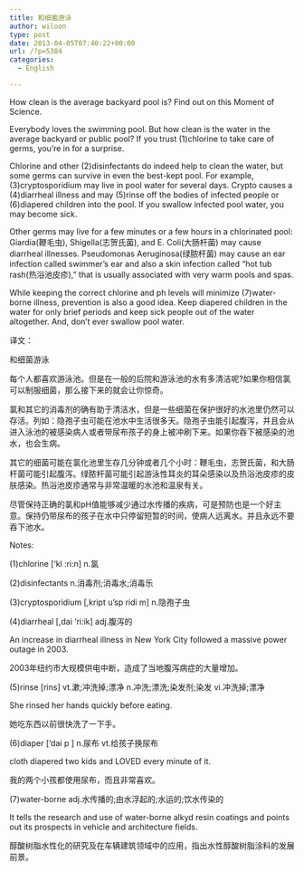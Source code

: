 ```yaml
---
title: 和细菌游泳
author: wiloon
type: post
date: 2013-04-05T07:40:22+00:00
url: /?p=5384
categories:
  - English

---
```

How clean is the average backyard pool is? Find out on this Moment of Science.

Everybody loves the swimming pool. But how clean is the water in the average backyard or public pool? If you trust (1)chlorine to take care of germs, you’re in for a surprise.

Chlorine and other (2)disinfectants do indeed help to clean the water, but some germs can survive in even the best-kept pool. For example, (3)cryptosporidium may live in pool water for several days. Crypto causes a (4)diarrheal illness and may (5)rinse off the bodies of infected people or (6)diapered children into the pool. If you swallow infected pool water, you may become sick.

Other germs may live for a few minutes or a few hours in a chlorinated pool: Giardia(鞭毛虫), Shigella(志贺氏菌), and E. Coli(大肠杆菌) may cause diarrheal illnesses. Pseudomonas Aeruginosa(绿脓杆菌) may cause an ear infection called swimmer’s ear and also a skin infection called “hot tub rash(热浴池皮疹),” that is usually associated with very warm pools and spas.

While keeping the correct chlorine and ph levels will minimize (7)water-borne illness, prevention is also a good idea. Keep diapered children in the water for only brief periods and keep sick people out of the water altogether. And, don’t ever swallow pool water.

译文：

和细菌游泳

每个人都喜欢游泳池。但是在一般的后院和游泳池的水有多清洁呢?如果你相信氯可以制服细菌，那么接下来的就会让你惊奇。

氯和其它的消毒剂的确有助于清洁水，但是一些细菌在保护很好的水池里仍然可以存活。列如：隐孢子虫可能在池水中生活很多天。隐孢子虫能引起腹泻，并且会从进入泳池的被感染病人或者带尿布孩子的身上被冲刷下来。如果你吞下被感染的池水，也会生病。

其它的细菌可能在氯化池里生存几分钟或者几个小时：鞭毛虫，志贺氏菌，和大肠杆菌可能引起腹泻。绿脓杆菌可能引起游泳性耳炎的耳朵感染以及热浴池皮疹的皮肤感染。热浴池皮疹通常与非常温暖的水池和温泉有关。

尽管保持正确的氯和pH值能够减少通过水传播的疾病，可是预防也是一个好主意。保持仍带尿布的孩子在水中只停留短暂的时间，使病人远离水。并且永远不要吞下池水。

Notes:

(1)chlorine [&#8216;kl :ri:n] n.氯

(2)disinfectants n.消毒剂;消毒水;消毒乐

(3)cryptosporidium [,kript u&#8217;sp ridi m] n.隐孢子虫

(4)diarrheal [,dai &#8216;ri:ik] adj.腹泻的

An increase in diarrheal illness in New York City followed a massive power outage in 2003.

2003年纽约市大规模供电中断，造成了当地腹泻病症的大量增加。

(5)rinse [rins] vt.漱;冲洗掉;漂净 n.冲洗;漂洗;染发剂;染发 vi.冲洗掉;漂净

She rinsed her hands quickly before eating.

她吃东西以前很快洗了一下手。

(6)diaper [&#8216;dai p ] n.尿布 vt.给孩子换尿布

cloth diapered two kids and LOVED every minute of it.

我的两个小孩都使用尿布，而且非常喜欢。

(7)water-borne adj.水传播的;由水浮起的;水运的;饮水传染的

It tells the research and use of water-borne alkyd resin coatings and points out its prospects in vehicle and architecture fields.

醇酸树脂水性化的研究及在车辆建筑领域中的应用，指出水性醇酸树脂涂料的发展前景。